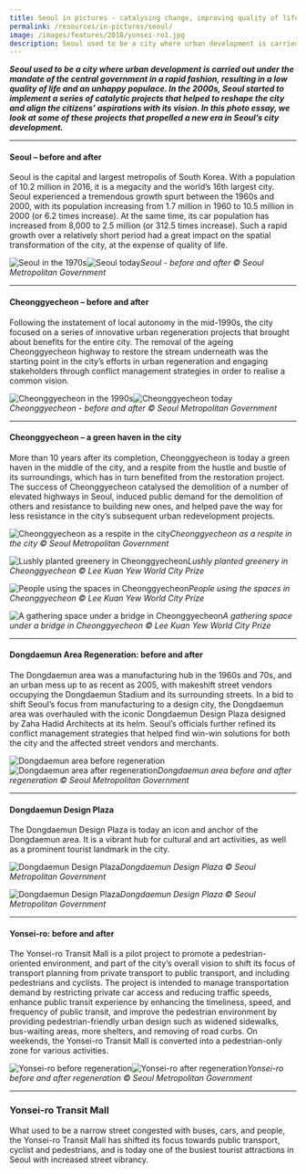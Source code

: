 ```yaml
---
title: Seoul in pictures - catalysing change, improving quality of life
permalink: /resources/in-pictures/seoul/
image: /images/features/2018/yonsei-ro1.jpg
description: Seoul used to be a city where urban development is carried out under the mandate of the central government in a rapid fashion, resulting in a low quality of life and an unhappy populace. In the 2000s, Seoul started to implement a series of catalytic projects that helped to reshape the city and align the citizens’ aspirations with its vision. In this photo essay, we look at some of these projects that propelled a new era in Seoul’s city development.
---
```


***Seoul used to be a city where urban development is carried out under the mandate of the central government in a rapid fashion, resulting in a low quality of life and an unhappy populace. In the 2000s, Seoul started to implement a series of catalytic projects that helped to reshape the city and align the citizens’ aspirations with its vision. In this photo essay, we look at some of these projects that propelled a new era in Seoul’s city development.***

---

#### **Seoul – before and after**

Seoul is the capital and largest metropolis of South Korea. With a population of 10.2 million in 2016, it is a megacity and the world’s 16th largest city. Seoul experienced a tremendous growth spurt between the 1960s and 2000, with its population increasing from 1.7 million in 1960 to 10.5 million in 2000 (or 6.2 times increase). At the same time, its car population has increased from 8,000 to 2.5 million (or 312.5 times increase). Such a rapid growth over a relatively short period had a great impact on the spatial transformation of the city, at the expense of quality of life.

![Seoul in the 1970s](/images/features/2018/seoul-before.jpg/)![Seoul today](/images/features/2018/seoul-after.jpg/)*Seoul - before and after © Seoul Metropolitan Government*

---

#### **Cheonggyecheon – before and after**

Following the instatement of local autonomy in the mid-1990s, the city focused on a series of innovative urban regeneration projects that brought about benefits for the entire city. The removal of the ageing Cheonggyecheon highway to restore the stream underneath was the starting point in the city’s efforts in urban regeneration and engaging stakeholders through conflict management strategies in order to realise a common vision.

![Cheonggyecheon in the 1990s](/images/features/2018/cheonggyecheon-before.jpg/)![Cheonggyecheon today](/images/features/2018/cheonggyecheon-after.jpg/)*Cheonggyecheon - before and after © Seoul Metropolitan Government*

---

#### **Cheonggyecheon – a green haven in the city**

More than 10 years after its completion, Cheonggyecheon is today a green haven in the middle of the city, and a respite from the hustle and bustle of its surroundings, which has in turn benefited from the restoration project. The success of Cheonggyecheon catalysed the demolition of a number of elevated highways in Seoul, induced public demand for the demolition of others and resistance to building new ones, and helped pave the way for less resistance in the city’s subsequent urban redevelopment projects.

![Cheonggyecheon as a respite in the city](/images/features/2018/cheonggyecheong1.jpg/)*Cheonggyecheon as a respite in the city © Seoul Metropolitan Government*

![Lushly planted greenery in Cheonggyecheon](/images/features/2018/cheonggyecheon2.jpg/)*Lushly planted greenery in Cheonggyecheon © Lee Kuan Yew World City Prize*

![People using the spaces in Cheonggyecheon](/images/features/2018/cheonggyecheon3.jpg/)*People using the spaces in Cheonggyecheon © Lee Kuan Yew World City Prize*

![A gathering space under a bridge in Cheonggyecheon](/images/features/2018/cheonggyecheon4.jpg/)*A gathering space under a bridge in Cheonggyecheon © Lee Kuan Yew World City Prize*

---

#### **Dongdaemun Area Regeneration: before and after**

The Dongdaemun area was a manufacturing hub in the 1960s and 70s, and an urban mess up to as recent as 2005, with makeshift street vendors occupying the Dongdaemun Stadium and its surrounding streets. In a bid to shift Seoul’s focus from manufacturing to a design city, the Dongdaemun area was overhauled with the iconic Dongdaemun Design Plaza designed by Zaha Hadid Architects at its helm. Seoul’s officials further refined its conflict management strategies that helped find win-win solutions for both the city and the affected street vendors and merchants.

![Dongdaemun area before regeneration](/images/features/2018/dongdaemun-before.jpg/)![Dongdaemun area after regeneration](/images/features/2018/dongdaemun-after.jpg/)*Dongdaemun area before and after regeneration © Seoul Metropolitan Government*

---

#### **Dongdaemun Design Plaza**

The Dongdaemun Design Plaza is today an icon and anchor of the Dongdaemun area. It is a vibrant hub for cultural and art activities, as well as a prominent tourist landmark in the city.

![Dongdaemun Design Plaza](/images/features/2018/ddp1.jpg/)*Dongdaemun Design Plaza © Seoul Metropolitan Government*

![Dongdaemun Design Plaza](/images/features/2018/ddp2.jpg/)*Dongdaemun Design Plaza © Seoul Metropolitan Government*

---

#### **Yonsei-ro: before and after**

The Yonsei-ro Transit Mall is a pilot project to promote a pedestrian-oriented environment, and part of the city’s overall vision to shift its focus of transport planning from private transport to public transport, and including pedestrians and cyclists. The project is intended to manage transportation demand by restricting private car access and reducing traffic speeds, enhance public transit experience by enhancing the timeliness, speed, and frequency of public transit, and improve the pedestrian environment by providing pedestrian-friendly urban design such as widened sidewalks, bus-waiting areas, more shelters, and removing of road curbs. On weekends, the Yonsei-ro Transit Mall is converted into a pedestrian-only zone for various activities.

![Yonsei-ro before regeneration](/images/features/2018/yonsei-ro-before.jpg/)![Yonsei-ro after regeneration](/images/features/2018/yonsei-ro-after.jpg/)*Yonsei-ro before and after regeneration © Seoul Metropolitan Government*

---

### **Yonsei-ro Transit Mall**

What used to be a narrow street congested with buses, cars, and people, the Yonsei-ro Transit Mall has shifted its focus towards public transport, cyclist and pedestrians, and is today one of the busiest tourist attractions in Seoul with increased street vibrancy.



